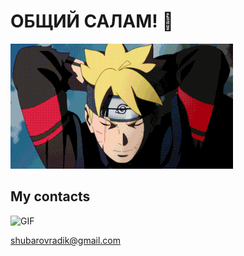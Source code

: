   # ОБЩИЙ САЛАМ! 👋 #
  ![](content/naruto.gif) 
  
  
  ## My contacts
<img hight="400" width="360" alt="GIF"  src="https://github.com/RadikShubarov/RadikShubarov/blob/main/content/teambuilding.gif">


<shubarovradik@gmail.com>
